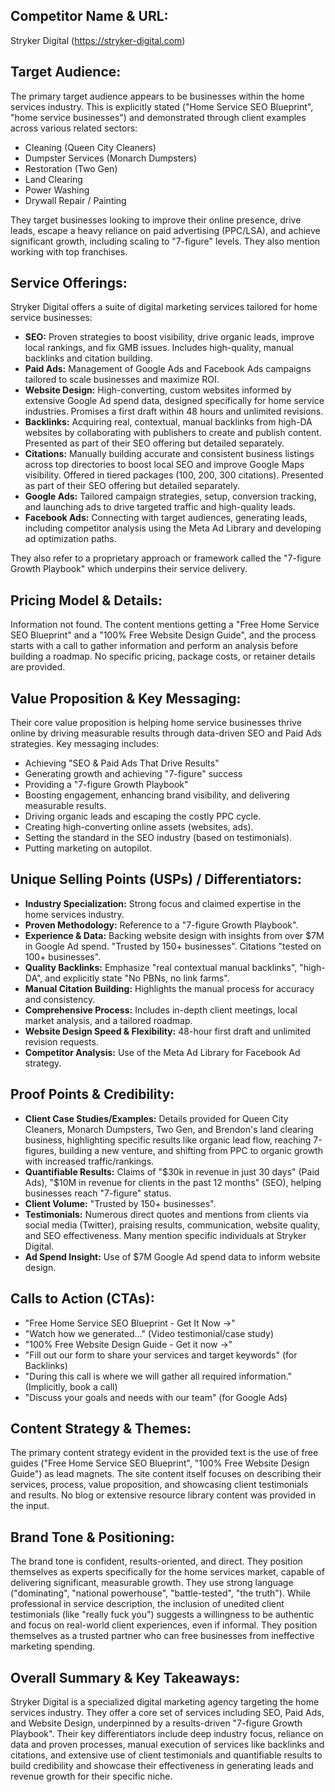 ## Competitor Name & URL:
Stryker Digital (https://stryker-digital.com)

## Target Audience:
The primary target audience appears to be businesses within the home services industry. This is explicitly stated ("Home Service SEO Blueprint", "home service businesses") and demonstrated through client examples across various related sectors:
* Cleaning (Queen City Cleaners)
* Dumpster Services (Monarch Dumpsters)
* Restoration (Two Gen)
* Land Clearing
* Power Washing
* Drywall Repair / Painting

They target businesses looking to improve their online presence, drive leads, escape a heavy reliance on paid advertising (PPC/LSA), and achieve significant growth, including scaling to "7-figure" levels. They also mention working with top franchises.

## Service Offerings:
Stryker Digital offers a suite of digital marketing services tailored for home service businesses:
* **SEO:** Proven strategies to boost visibility, drive organic leads, improve local rankings, and fix GMB issues. Includes high-quality, manual backlinks and citation building.
* **Paid Ads:** Management of Google Ads and Facebook Ads campaigns tailored to scale businesses and maximize ROI.
* **Website Design:** High-converting, custom websites informed by extensive Google Ad spend data, designed specifically for home service industries. Promises a first draft within 48 hours and unlimited revisions.
* **Backlinks:** Acquiring real, contextual, manual backlinks from high-DA websites by collaborating with publishers to create and publish content. Presented as part of their SEO offering but detailed separately.
* **Citations:** Manually building accurate and consistent business listings across top directories to boost local SEO and improve Google Maps visibility. Offered in tiered packages (100, 200, 300 citations). Presented as part of their SEO offering but detailed separately.
* **Google Ads:** Tailored campaign strategies, setup, conversion tracking, and launching ads to drive targeted traffic and high-quality leads.
* **Facebook Ads:** Connecting with target audiences, generating leads, including competitor analysis using the Meta Ad Library and developing ad optimization paths.

They also refer to a proprietary approach or framework called the "7-figure Growth Playbook" which underpins their service delivery.

## Pricing Model & Details:
Information not found. The content mentions getting a "Free Home Service SEO Blueprint" and a "100% Free Website Design Guide", and the process starts with a call to gather information and perform an analysis before building a roadmap. No specific pricing, package costs, or retainer details are provided.

## Value Proposition & Key Messaging:
Their core value proposition is helping home service businesses thrive online by driving measurable results through data-driven SEO and Paid Ads strategies. Key messaging includes:
* Achieving "SEO & Paid Ads That Drive Results"
* Generating growth and achieving "7-figure" success
* Providing a "7-figure Growth Playbook"
* Boosting engagement, enhancing brand visibility, and delivering measurable results.
* Driving organic leads and escaping the costly PPC cycle.
* Creating high-converting online assets (websites, ads).
* Setting the standard in the SEO industry (based on testimonials).
* Putting marketing on autopilot.

## Unique Selling Points (USPs) / Differentiators:
* **Industry Specialization:** Strong focus and claimed expertise in the home services industry.
* **Proven Methodology:** Reference to a "7-figure Growth Playbook".
* **Experience & Data:** Backing website design with insights from over $7M in Google Ad spend. "Trusted by 150+ businesses". Citations "tested on 100+ businesses".
* **Quality Backlinks:** Emphasize "real contextual manual backlinks", "high-DA", and explicitly state "No PBNs, no link farms".
* **Manual Citation Building:** Highlights the manual process for accuracy and consistency.
* **Comprehensive Process:** Includes in-depth client meetings, local market analysis, and a tailored roadmap.
* **Website Design Speed & Flexibility:** 48-hour first draft and unlimited revision requests.
* **Competitor Analysis:** Use of the Meta Ad Library for Facebook Ad strategy.

## Proof Points & Credibility:
* **Client Case Studies/Examples:** Details provided for Queen City Cleaners, Monarch Dumpsters, Two Gen, and Brendon's land clearing business, highlighting specific results like organic lead flow, reaching 7-figures, building a new venture, and shifting from PPC to organic growth with increased traffic/rankings.
* **Quantifiable Results:** Claims of "$30k in revenue in just 30 days" (Paid Ads), "$10M in revenue for clients in the past 12 months" (SEO), helping businesses reach "7-figure" status.
* **Client Volume:** "Trusted by 150+ businesses".
* **Testimonials:** Numerous direct quotes and mentions from clients via social media (Twitter), praising results, communication, website quality, and SEO effectiveness. Many mention specific individuals at Stryker Digital.
* **Ad Spend Insight:** Use of $7M Google Ad spend data to inform website design.

## Calls to Action (CTAs):
* "Free Home Service SEO Blueprint - Get It Now →"
* "Watch how we generated..." (Video testimonial/case study)
* "100% Free Website Design Guide - Get it now →"
* "Fill out our form to share your services and target keywords" (for Backlinks)
* "During this call is where we will gather all required information." (Implicitly, book a call)
* "Discuss your goals and needs with our team" (for Google Ads)

## Content Strategy & Themes:
The primary content strategy evident in the provided text is the use of free guides ("Free Home Service SEO Blueprint", "100% Free Website Design Guide") as lead magnets. The site content itself focuses on describing their services, process, value proposition, and showcasing client testimonials and results. No blog or extensive resource library content was provided in the input.

## Brand Tone & Positioning:
The brand tone is confident, results-oriented, and direct. They position themselves as experts specifically for the home services market, capable of delivering significant, measurable growth. They use strong language ("dominating", "national powerhouse", "battle-tested", "the truth"). While professional in service description, the inclusion of unedited client testimonials (like "really fuck you") suggests a willingness to be authentic and focus on real-world client experiences, even if informal. They position themselves as a trusted partner who can free businesses from ineffective marketing spending.

## Overall Summary & Key Takeaways:
Stryker Digital is a specialized digital marketing agency targeting the home services industry. They offer a core set of services including SEO, Paid Ads, and Website Design, underpinned by a results-driven "7-figure Growth Playbook". Their key differentiators include deep industry focus, reliance on data and proven processes, manual execution of services like backlinks and citations, and extensive use of client testimonials and quantifiable results to build credibility and showcase their effectiveness in generating leads and revenue growth for their specific niche.